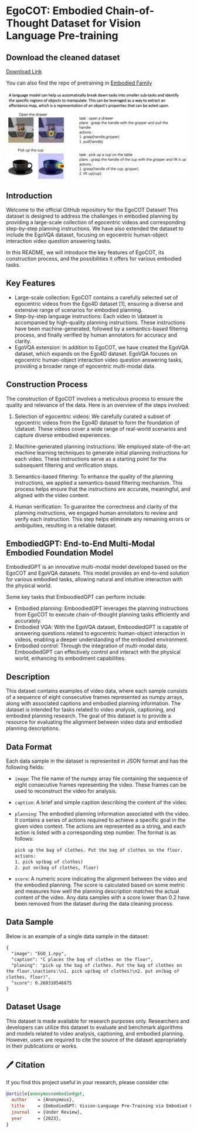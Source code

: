 # EgoCOT: Embodied Chain-of-Thought Dataset for Vision Language Pre-training

## Download the cleaned dataset
[Download Link](https://drive.google.com/drive/folders/1d30x7S5MTz85JuqJcacQpp97T6Z2nbMt?usp=sharing)

You can also find the repo of pretraining in [Embodied Family](https://github.com/EmbodiedGPT/EmbodiedGPT_Pytorch)

![Main Figure](https://github.com/EmbodiedGPT/EgoCOT_Dataset/blob/main/assest/egocot_frame.jpg)


## Introduction
Welcome to the official GitHub repository for the EgoCOT Dataset! This dataset is designed to address the challenges in embodied planning by providing a large-scale collection of egocentric videos and corresponding step-by-step planning instructions. We have also extended the dataset to include the EgoVQA dataset, focusing on egocentric human-object interaction video question answering tasks. 

In this README, we will introduce the key features of EgoCOT, its construction process, and the possibilities it offers for various embodied tasks. 

## Key Features
- Large-scale collection: EgoCOT contains a carefully selected set of egocentric videos from the Ego4D dataset [1], ensuring a diverse and extensive range of scenarios for embodied planning.
- Step-by-step language instructions: Each video in \dataset is accompanied by high-quality planning instructions. These instructions have been machine-generated, followed by a semantics-based filtering process, and finally verified by human annotators for accuracy and clarity.
- EgoVQA extension: In addition to EgoCOT, we have created the EgoVQA dataset, which expands on the Ego4D dataset. EgoVQA focuses on egocentric human-object interaction video question answering tasks, providing a broader range of egocentric multi-modal data.

## Construction Process
The construction of EgoCOT involves a meticulous process to ensure the quality and relevance of the data. Here is an overview of the steps involved:

1. Selection of egocentric videos: We carefully curated a subset of egocentric videos from the Ego4D dataset to form the foundation of \dataset. These videos cover a wide range of real-world scenarios and capture diverse embodied experiences.

2. Machine-generated planning instructions: We employed state-of-the-art machine learning techniques to generate initial planning instructions for each video. These instructions serve as a starting point for the subsequent filtering and verification steps.

3. Semantics-based filtering: To enhance the quality of the planning instructions, we applied a semantics-based filtering mechanism. This process helps ensure that the instructions are accurate, meaningful, and aligned with the video content.

4. Human verification: To guarantee the correctness and clarity of the planning instructions, we engaged human annotators to review and verify each instruction. This step helps eliminate any remaining errors or ambiguities, resulting in a reliable dataset.

## EmbodiedGPT: End-to-End Multi-Modal Embodied Foundation Model
EmbodiedGPT is an innovative multi-modal model developed based on the EgoCOT and EgoVQA datasets. This model provides an end-to-end solution for various embodied tasks, allowing natural and intuitive interaction with the physical world.

Some key tasks that EmboodiedGPT can perform include:
- Embodied planning: EmboodiedGPT leverages the planning instructions from EgoCOT to execute chain-of-thought planning tasks efficiently and accurately.
- Embodied VQA: With the EgoVQA dataset, EmboodiedGPT is capable of answering questions related to egocentric human-object interaction in videos, enabling a deeper understanding of the embodied environment.
- Embodied control: Through the integration of multi-modal data, EmboodiedGPT can effectively control and interact with the physical world, enhancing its embodiment capabilities.


## Description

This dataset contains examples of video data, where each sample consists of a sequence of eight consecutive frames represented as numpy arrays, along with associated captions and embodied planning information. The dataset is intended for tasks related to video analysis, captioning, and embodied planning research. The goal of this dataset is to provide a resource for evaluating the alignment between video data and embodied planning descriptions.

## Data Format

Each data sample in the dataset is represented in JSON format and has the following fields:

- `image`: The file name of the numpy array file containing the sequence of eight consecutive frames representing the video. These frames can be used to reconstruct the video for analysis.
- `caption`: A brief and simple caption describing the content of the video.
- `planning`: The embodied planning information associated with the video. It contains a series of actions required to achieve a specific goal in the given video context. The actions are represented as a string, and each action is listed with a corresponding step number. The format is as follows:

  ```
  pick up the bag of clothes. Put the bag of clothes on the floor.
  actions:
  1. pick up(bag of clothes)
  2. put on(bag of clothes, floor)
  ```

- `score`: A numeric score indicating the alignment between the video and the embodied planning. The score is calculated based on some metric and measures how well the planning description matches the actual content of the video. Any data samples with a score lower than 0.2 have been removed from the dataset during the data cleaning process.

## Data Sample

Below is an example of a single data sample in the dataset:

```
{
  "image": "EGO_1.npy",
  "caption": "C places the bag of clothes on the floor",
  "planing": "pick up the bag of clothes. Put the bag of clothes on the floor.\nactions:\n1. pick up(bag of clothes)\n2. put on(bag of clothes, floor)",
  "score": 0.268310546875
}
```

## Dataset Usage

This dataset is made available for research purposes only. Researchers and developers can utilize this dataset to evaluate and benchmark algorithms and models related to video analysis, captioning, and embodied planning. However, users are required to cite the source of the dataset appropriately in their publications or works.



## 🖊️ Citation

If you find this project useful in your research, please consider cite:

```BibTeX
@article{anonymousembodiedgpt,
  author    = {Anonymous},
  title     = {EmbodiedGPT: Vision-Language Pre-Training via Embodied Chain of Thought},
  journal   = {Under Review},
  year      = {2023},
}
```
